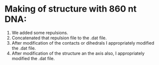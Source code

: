 # Making of structure with 860 nt DNA:  
1. We added some repulsions.  
2. Concatenated that repulsion file to the .dat file.  
3. After modification of the contacts or dihedrals I appropriately modified the .dat file.  
4. After modification of the structure an the axis also, I appropriately modified the .dat file.
